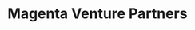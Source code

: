---
layout: firm_page
title: "Magenta Venture Partners"
id: "magenta.vc"
permalink: "/magentaventurepartnersmagenta.vc/"
website: "https://magenta.vc"
offices: "Herzliya (Israel)"
investment_stages: "Series A"
portfolio_companies: "Monogoto, Sensos, Onebeat, Solvo, Flexspace, Veego, Findings, Livecycle, HQ, BeProfit, Workiz, BrightWay Vision, Valens Semiconductor, Autotalks"
portfolio_link: "https://magenta.vc/#section-portfolio"
investment_markets: "Automotive, Mobility, Enterprise Software, IoT, Industry 4.0, Artificial Intelligence, Fintech, Digitalization"
founded_year: "2018"
description: "Magenta Venture Partners is a venture capital firm focused exclusively on Israeli and Israeli-related early-stage technology startups. They partner with Israeli entrepreneurs to build global companies, leveraging their network and operational experience to secure financing."
linkedin: "https://il.linkedin.com/company/magentavp"
twitter: ""
instagram: ""
team_page: "https://magenta.vc/#section-team"
investor_type: "Venture Capital"
crunchbase: "https://www.crunchbase.com/organization/magenta-venture-partners"
pitchbook: "https://pitchbook.com/profiles/investor/264691-81"

# SEO Optimization
meta_title: "Magenta Venture Partners - VC Firm - projectstartups.com"
meta_description: "Magenta Venture Partners, Magenta Venture Partners is a venture capital firm focused exclusively on Israeli and Israeli-related early-stage technology startups. They partner wi..."
meta_keywords: "Magenta Venture Partners, Automotive, Mobility, Enterprise Software, IoT, Industry 4.0, Artificial Intelligence, Fintech, Digitalization, VC firm, venture capital, startup investor, projectstartups.com"
canonical_url: "https://vc.projectstartups.com/magentaventurepartnersmagenta.vc/"
---